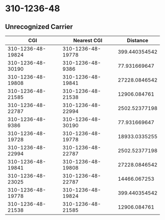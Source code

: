 # 310-1236-48
## Unrecognized Carrier


| CGI | Nearest CGI | Distance |
|-----|-------------|----------|
| 310-1236-48-19824 | 310-1236-48-19778 | 399.440354542 |
| 310-1236-48-30190 | 310-1236-48-9386 | 77.931669647 |
| 310-1236-48-19808 | 310-1236-48-19841 | 27228.0846542 |
| 310-1236-48-21585 | 310-1236-48-21538 | 12906.084761 |
| 310-1236-48-22787 | 310-1236-48-22994 | 2502.52377198 |
| 310-1236-48-9386 | 310-1236-48-30190 | 77.931669647 |
| 310-1236-48-19728 | 310-1236-48-19778 | 18933.0335255 |
| 310-1236-48-22994 | 310-1236-48-22787 | 2502.52377198 |
| 310-1236-48-19841 | 310-1236-48-19808 | 27228.0846542 |
| 310-1236-48-23025 | 310-1236-48-22787 | 14466.067253 |
| 310-1236-48-19778 | 310-1236-48-19824 | 399.440354542 |
| 310-1236-48-21538 | 310-1236-48-21585 | 12906.084761 |
